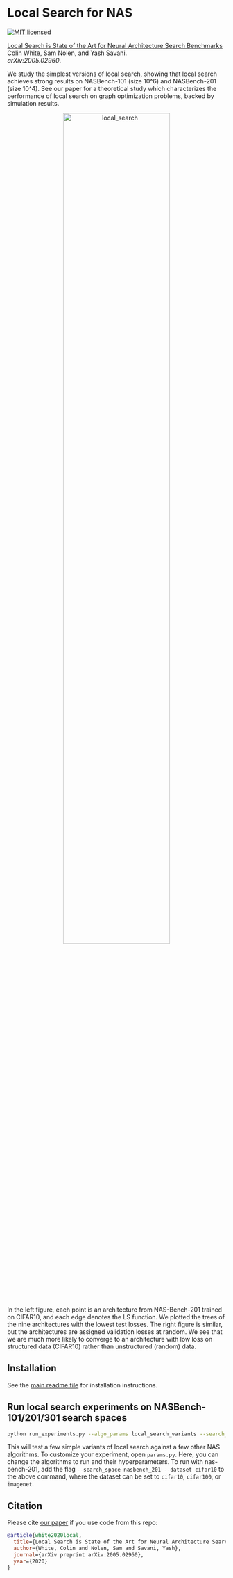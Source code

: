 # Local Search for NAS
[![MIT licensed](https://img.shields.io/badge/license-MIT-brightgreen.svg)](LICENSE.md)

[Local Search is State of the Art for Neural Architecture Search Benchmarks](https://arxiv.org/abs/2005.02960)\
Colin White, Sam Nolen, and Yash Savani.\
_arXiv:2005.02960_.

We study the simplest versions of local search, showing that local search achieves strong results on NASBench-101 (size 10^6) and NASBench-201 (size 10^4). See our paper for a theoretical study which characterizes the performance of local search on graph optimization problems, backed by simulation results.

<p align="center">
  <img src="../img/local_search.png" alt="local_search" width="70%">
</p>
In the left figure, each point is an architecture from NAS-Bench-201 trained on CIFAR10, and each edge denotes the LS function. We plotted the trees of the nine architectures with the lowest test losses. The right figure is similar, but the architectures are assigned validation losses at random. We see that we are much more likely to converge to an architecture with low loss on structured data (CIFAR10) rather than unstructured (random) data.

## Installation
See the [main readme file](https://github.com/naszilla/nas_encodings/blob/master/README.md) for installation instructions.

## Run local search experiments on NASBench-101/201/301 search spaces
```bash
python run_experiments.py --algo_params local_search_variants --search_space nasbench_101 --queries 150 --trials 10
```
This will test a few simple variants of local search against a few other NAS algorithms. To customize your experiment, open `params.py`. Here, you can change the algorithms to run and their hyperparameters. To run with nas-bench-201, add the flag `--search_space nasbench_201 --dataset cifar10`  to the above command, where the dataset can be set to `cifar10`, `cifar100`, or `imagenet`.

## Citation
Please cite [our paper](https://arxiv.org/abs/2005.02960) if you use code from this repo:
```bibtex
@article{white2020local,
  title={Local Search is State of the Art for Neural Architecture Search Benchmarks},
  author={White, Colin and Nolen, Sam and Savani, Yash},
  journal={arXiv preprint arXiv:2005.02960},
  year={2020}
}
```
